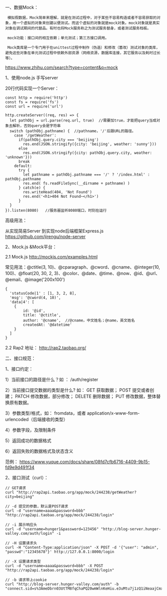 一、数据Mock：

     模拟假数据，Mock简单来理解，就是在测试过程中，对于某些不容易构造或者不容易获取的对象，用一个虚拟的对象来创建以便测试。而这个虚拟的对象就是mock对象。mock对象就是真实对象在调试期间的代替品。有时也将Mock服务称之为测试服务替身，或者测试服务档板。
     
     mock功能：接口间的相互依赖；单元测试；第三方接口调用。
     
     Mock类库是一个专门用于在unittest过程中制作（伪造）和修改（篡改）测试对象的类库，避免这些对象在单元测试过程中依赖外部资源（网络资源，数据库连接，其它服务以及耗时过长等）。

https://www.zhihu.com/search?type=content&q=mock

1、使用node.js 手写server

20行代码实现一个Server：
```
const http = require('http')
const fs = require('fs')
const url = require('url')

http.createServer((req, res) => {
  let pathObj = url.parse(req.url, true)  //需要加true，才能把query当成对象去解析，否则query会是字符串
  switch (pathObj.pathname) {  //pathname，'/'后跟URL的路径。
    case '/getWeather':
      if(pathObj.query.city === 'beijing')
        res.end(JSON.stringify({city: 'beijing', weather: 'sunny'}))
      else
        res.end(JSON.stringify({city: pathObj.query.city, weather: 'unknown'}))
      break
    default:
      try {
        let pathname = pathObj.pathname === '/' ? '/index.html' : pathObj.pathname
        res.end( fs.readFileSync(__dirname + pathname) )
      } catch(e) {
        res.writeHead(404, 'Not Found')
        res.end('<h1>404 Not Found~</h1>')
      }
  }
}).listen(8080)   //服务器监听8080端口，时刻在运行

```
高级用法：

从实现简易Server 到实现node后端框架Express.js    https://github.com/jirengu/node-server

2、Mock.js &Mock平台：

  2.1 Mock.js   http://mockjs.com/examples.html
  
  常见用法：@ctitle(3, 10)、@cparagraph、@cword、@cname、@integer(10, 100)、@float(20, 30, 2, 3)、@color、@date、@time、@now、@id、@url、@email、@image('200x100')
```
{
  'statusCode|1' : [1, 3, 2, 8],
  'msg': '@cword(4, 10)',
  'data|4': [
    {
        id: '@id',
        title: '@ctitle', 
        author: '@cname',  //@cname，中文姓名；@name，英文姓名
        createdAt: '@datetime' 
    }
  ]
}
```

  2.2 Rap2 地址：  http://rap2.taobao.org/

二、接口规范：

1、接口约定：

1）当前接口的路径是什么？如 ：
  /auth/register
  
2）当前接口提交数据的类型是什么? 如：
  GET 获取数据；
  POST 提交或者创建；
  PATCH 修改数据，部分修改；
  DELETE 删除数据；
  PUT 修改数据，整体替换原有数据。
  
3）参数类型/格式，如：
   fromdata，或者 application/x-www-form-urlencoded（后端接收的类型）
   
4）参数字段，及限制条件

5）返回成功的数据格式

6）返回失败的数据格式及状态含义

范例：   https://www.yuque.com/docs/share/08fd7cfb6716-4409-9b15-fd9e9d491f34

2、接口测试（curl）：
```
// GET请求
curl "http://rap2api.taobao.org/app/mock/244238/getWeather?city=beijing"

// -d 提交的参数，默认是POST请求
curl -d "username=aaaa&password=bbb" "http://rap2api.taobao.org/app/mock/244238/login"

// -i 展示响应头
curl -d "username=hunger1&password=123456" "http://blog-server.hunger- valley.com/auth/login" -i

// -H 设置请求头
curl -H "Content-Type:application/json" -X POST -d '{"user": "admin", "passwd":"12345678"}' http://127.0.0.1:8000/login

// -X 设置请求类型
curl -d "username=aaaa&password=bbb" -X POST
"http://rap2api.taobao.org/app/mock/244238/login"

// -b 请求带上cookie
curl "http://blog-server.hunger-valley.com/auth" -b
"connect.sid=s%3AmeDbrn03UtTM8fqChaPQ20wmWlnKeHiu.e3uMtu7j1zQ1iNeaajCmxkYYGQ%2FyHV1ZsozMvZYWC6s"
```
